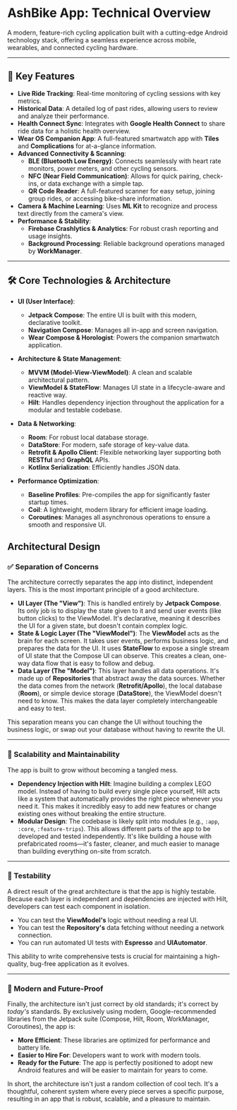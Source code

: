 # AshBike App: Technical Overview

A modern, feature-rich cycling application built with a cutting-edge Android technology stack, offering a seamless experience across mobile, wearables, and connected cycling hardware.

---

## 🚴 Key Features

* **Live Ride Tracking**: Real-time monitoring of cycling sessions with key metrics.
* **Historical Data**: A detailed log of past rides, allowing users to review and analyze their performance.
* **Health Connect Sync**: Integrates with **Google Health Connect** to share ride data for a holistic health overview.
* **Wear OS Companion App**: A full-featured smartwatch app with **Tiles** and **Complications** for at-a-glance information.
* **Advanced Connectivity & Scanning**:
    * **BLE (Bluetooth Low Energy)**: Connects seamlessly with heart rate monitors, power meters, and other cycling sensors.
    * **NFC (Near Field Communication)**: Allows for quick pairing, check-ins, or data exchange with a simple tap.
    * **QR Code Reader**: A full-featured scanner for easy setup, joining group rides, or accessing bike-share information.
* **Camera & Machine Learning**: Uses **ML Kit** to recognize and process text directly from the camera's view.
* **Performance & Stability**:
    * **Firebase Crashlytics & Analytics**: For robust crash reporting and usage insights.
    * **Background Processing**: Reliable background operations managed by **WorkManager**.

---

## 🛠️ Core Technologies & Architecture

* **UI (User Interface)**:
    * **Jetpack Compose**: The entire UI is built with this modern, declarative toolkit.
    * **Navigation Compose**: Manages all in-app and screen navigation.
    * **Wear Compose & Horologist**: Powers the companion smartwatch application.

* **Architecture & State Management**:
    * **MVVM (Model-View-ViewModel)**: A clean and scalable architectural pattern.
    * **ViewModel & StateFlow**: Manages UI state in a lifecycle-aware and reactive way.
    * **Hilt**: Handles dependency injection throughout the application for a modular and testable codebase.

* **Data & Networking**:
    * **Room**: For robust local database storage.
    * **DataStore**: For modern, safe storage of key-value data.
    * **Retrofit & Apollo Client**: Flexible networking layer supporting both **RESTful** and **GraphQL** APIs.
    * **Kotlinx Serialization**: Efficiently handles JSON data.

* **Performance Optimization**:
    * **Baseline Profiles**: Pre-compiles the app for significantly faster startup times.
    * **Coil**: A lightweight, modern library for efficient image loading.
    * **Coroutines**: Manages all asynchronous operations to ensure a smooth and responsive UI.


## Architectural Design
### ✅ Separation of Concerns

The architecture correctly separates the app into distinct, independent layers. This is the most important principle of a good architecture.

* **UI Layer (The "View")**: This is handled entirely by **Jetpack Compose**. Its only job is to display the state given to it and send user events (like button clicks) to the ViewModel. It's declarative, meaning it describes the UI for a given state, but doesn't contain complex logic.
* **State & Logic Layer (The "ViewModel")**: The **ViewModel** acts as the brain for each screen. It takes user events, performs business logic, and prepares the data for the UI. It uses **StateFlow** to expose a single stream of UI state that the Compose UI can observe. This creates a clean, one-way data flow that is easy to follow and debug.
* **Data Layer (The "Model")**: This layer handles all data operations. It's made up of **Repositories** that abstract away the data sources. Whether the data comes from the network (**Retrofit/Apollo**), the local database (**Room**), or simple device storage (**DataStore**), the ViewModel doesn't need to know. This makes the data layer completely interchangeable and easy to test.

This separation means you can change the UI without touching the business logic, or swap out your database without having to rewrite the UI.

---

### 🧱 Scalability and Maintainability

The app is built to grow without becoming a tangled mess.

* **Dependency Injection with Hilt**: Imagine building a complex LEGO model. Instead of having to build every single piece yourself, Hilt acts like a system that automatically provides the right piece whenever you need it. This makes it incredibly easy to add new features or change existing ones without breaking the entire structure.
* **Modular Design**: The codebase is likely split into modules (e.g., `:app`, `:core`, `:feature-trips`). This allows different parts of the app to be developed and tested independently. It's like building a house with prefabricated rooms—it's faster, cleaner, and much easier to manage than building everything on-site from scratch.

---

### 🧪 Testability

A direct result of the great architecture is that the app is highly testable. Because each layer is independent and dependencies are injected with Hilt, developers can test each component in isolation.

* You can test the **ViewModel's** logic without needing a real UI.
* You can test the **Repository's** data fetching without needing a network connection.
* You can run automated UI tests with **Espresso** and **UIAutomator**.

This ability to write comprehensive tests is crucial for maintaining a high-quality, bug-free application as it evolves.

---

### 🚀 Modern and Future-Proof

Finally, the architecture isn't just correct by old standards; it's correct by *today's* standards. By exclusively using modern, Google-recommended libraries from the Jetpack suite (Compose, Hilt, Room, WorkManager, Coroutines), the app is:

* **More Efficient**: These libraries are optimized for performance and battery life.
* **Easier to Hire For**: Developers want to work with modern tools.
* **Ready for the Future**: The app is perfectly positioned to adopt new Android features and will be easier to maintain for years to come.

In short, the architecture isn't just a random collection of cool tech. It's a thoughtful, coherent system where every piece serves a specific purpose, resulting in an app that is robust, scalable, and a pleasure to maintain.